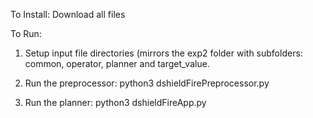 To Install: Download all files

To Run:

  1) Setup input file directories (mirrors the exp2 folder with subfolders: common, operator, planner and target_value.
  
  2) Run the preprocessor: python3 dshieldFirePreprocessor.py
  
  3) Run the planner: python3 dshieldFireApp.py

